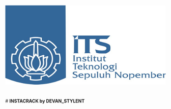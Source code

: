 # <img src="instapict.jpg" width="550px" height="250px">
<br/>
# <strong>INSTACRACK by DEVAN_STYLENT</strong>
<br/>

